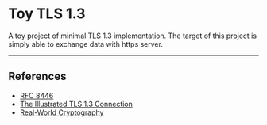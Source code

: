 # Toy TLS 1.3

A toy project of minimal TLS 1.3 implementation. The target of this project is simply able to exchange data with https server.

---

## References
- [RFC 8446](https://datatracker.ietf.org/doc/html/rfc8446)
- [The Illustrated TLS 1.3 Connection](https://tls13.xargs.org/)
- [Real-World Cryptography](https://www.manning.com/books/real-world-cryptography)
